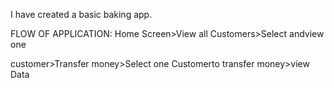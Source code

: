 I have created a basic baking app.

FLOW OF APPLICATION:
Home Screen>View all Customers>Select andview one

customer>Transfer money>Select one Customerto transfer money>view Data








